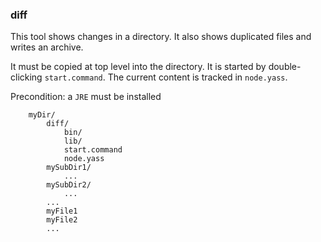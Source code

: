 ### diff

This tool shows changes in a directory.
It also shows duplicated files and writes an archive.

It must be copied at top level into the directory.
It is started by double-clicking `start.command`.
The current content is tracked in `node.yass`.

Precondition: a `JRE` must be installed

```
    myDir/
        diff/
            bin/
            lib/
            start.command
            node.yass
        mySubDir1/
            ...
        mySubDir2/
            ...
        ...   
        myFile1
        myFile2
        ... 
```
